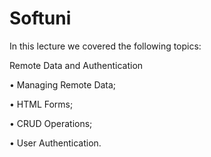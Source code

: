 # Softuni

In this lecture we covered the following topics:

Remote Data and Authentication

• Managing Remote Data;

• HTML Forms;

• CRUD Operations;

• User Authentication.